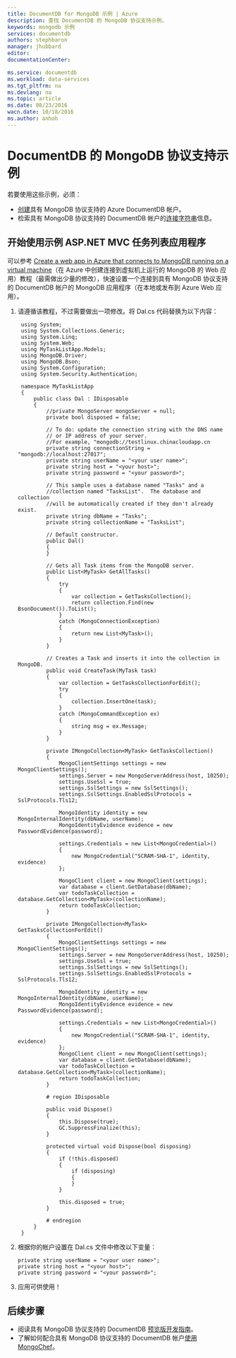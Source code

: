 ```yaml
---
title: DocumentDB for MongoDB 示例 | Azure
description: 查找 DocumentDB 的 MongoDB 协议支持示例。
keywords: mongodb 示例
services: documentdb
authors: stephbaron
manager: jhubbard
editor: 
documentationCenter: 

ms.service: documentdb
ms.workload: data-services
ms.tgt_pltfrm: na
ms.devlang: na
ms.topic: article
ms.date: 08/23/2016
wacn.date: 10/18/2016
ms.author: anhoh
---
```


# DocumentDB 的 MongoDB 协议支持示例
若要使用这些示例，必须：

- [创建](./documentdb-create-mongodb-account.md)具有 MongoDB 协议支持的 Azure DocumentDB 帐户。
- 检索具有 MongoDB 协议支持的 DocumentDB 帐户的[连接字符串](./documentdb-connect-mongodb-account.md)信息。

## 开始使用示例 ASP.NET MVC 任务列表应用程序

可以参考 [Create a web app in Azure that connects to MongoDB running on a virtual machine](../app-service-web/web-sites-dotnet-store-data-mongodb-vm.md)（在 Azure 中创建连接到虚拟机上运行的 MongoDB 的 Web 应用）教程（最需做出少量的修改），快速设置一个连接到具有 MongoDB 协议支持的 DocumentDB 帐户的 MongoDB 应用程序（在本地或发布到 Azure Web 应用）。

1. 请遵循该教程，不过需要做出一项修改。将 Dal.cs 代码替换为以下内容：
    
        using System;
        using System.Collections.Generic;
        using System.Linq;
        using System.Web;
        using MyTaskListApp.Models;
        using MongoDB.Driver;
        using MongoDB.Bson;
        using System.Configuration;
        using System.Security.Authentication;

        namespace MyTaskListApp
        {
            public class Dal : IDisposable
            {
                //private MongoServer mongoServer = null;
                private bool disposed = false;

                // To do: update the connection string with the DNS name
                // or IP address of your server. 
                //For example, "mongodb://testlinux.chinacloudapp.cn
                private string connectionString = "mongodb://localhost:27017";
                private string userName = "<your user name>";
                private string host = "<your host>";
                private string password = "<your password>";

                // This sample uses a database named "Tasks" and a 
                //collection named "TasksList".  The database and collection 
                //will be automatically created if they don't already exist.
                private string dbName = "Tasks";
                private string collectionName = "TasksList";

                // Default constructor.        
                public Dal()
                {
                }

                // Gets all Task items from the MongoDB server.        
                public List<MyTask> GetAllTasks()
                {
                    try
                    {
                        var collection = GetTasksCollection();
                        return collection.Find(new BsonDocument()).ToList();
                    }
                    catch (MongoConnectionException)
                    {
                        return new List<MyTask>();
                    }
                }

                // Creates a Task and inserts it into the collection in MongoDB.
                public void CreateTask(MyTask task)
                {
                    var collection = GetTasksCollectionForEdit();
                    try
                    {
                        collection.InsertOne(task);
                    }
                    catch (MongoCommandException ex)
                    {
                        string msg = ex.Message;
                    }
                }
        
                private IMongoCollection<MyTask> GetTasksCollection()
                {
                    MongoClientSettings settings = new MongoClientSettings();
                    settings.Server = new MongoServerAddress(host, 10250);
                    settings.UseSsl = true;
                    settings.SslSettings = new SslSettings();
                    settings.SslSettings.EnabledSslProtocols = SslProtocols.Tls12;
        
                    MongoIdentity identity = new MongoInternalIdentity(dbName, userName);
                    MongoIdentityEvidence evidence = new PasswordEvidence(password);
        
                    settings.Credentials = new List<MongoCredential>()
                    {
                        new MongoCredential("SCRAM-SHA-1", identity, evidence)
                    };

                    MongoClient client = new MongoClient(settings);
                    var database = client.GetDatabase(dbName);
                    var todoTaskCollection = database.GetCollection<MyTask>(collectionName);
                    return todoTaskCollection;
                }
        
                private IMongoCollection<MyTask> GetTasksCollectionForEdit()
                {
                    MongoClientSettings settings = new MongoClientSettings();
                    settings.Server = new MongoServerAddress(host, 10250);
                    settings.UseSsl = true;
                    settings.SslSettings = new SslSettings();
                    settings.SslSettings.EnabledSslProtocols = SslProtocols.Tls12;
        
                    MongoIdentity identity = new MongoInternalIdentity(dbName, userName);
                    MongoIdentityEvidence evidence = new PasswordEvidence(password);
        
                    settings.Credentials = new List<MongoCredential>()
                    {
                        new MongoCredential("SCRAM-SHA-1", identity, evidence)
                    };
                    MongoClient client = new MongoClient(settings);
                    var database = client.GetDatabase(dbName);
                    var todoTaskCollection = database.GetCollection<MyTask>(collectionName);
                    return todoTaskCollection;
                }

                # region IDisposable
        
                public void Dispose()
                {
                    this.Dispose(true);
                    GC.SuppressFinalize(this);
                }

                protected virtual void Dispose(bool disposing)
                {
                    if (!this.disposed)
                    {
                        if (disposing)
                        {
                        }
                    }

                    this.disposed = true;
                }

                # endregion
            }
        }

2.	根据你的帐户设置在 Dal.cs 文件中修改以下变量：

        private string userName = "<your user name>";
        private string host = "<your host>";
        private string password = "<your password>";

3. 应用可供使用！

## 后续步骤

- 阅读具有 MongoDB 协议支持的 DocumentDB [预览版开发指南](./documentdb-mongodb-guidelines.md)。
- 了解如何配合具有 MongoDB 协议支持的 DocumentDB 帐户[使用 MongoChef](./documentdb-mongodb-mongochef.md)。

<!---HONumber=Mooncake_1010_2016-->
